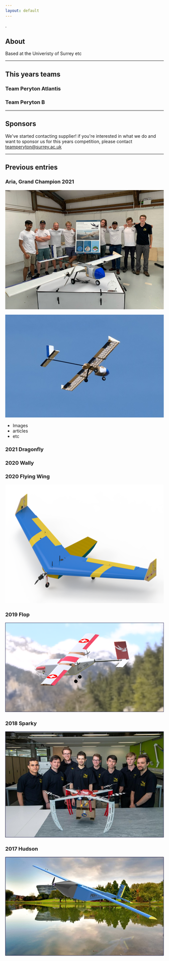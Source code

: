 ```yaml
---
layout: default
---
```


.
## About

Based at the Univeristy of Surrey etc

* * *
## This years teams

### Team Peryton Atlantis


### Team Peryton B


* * *

## Sponsors

We've started contacting supplier! if you're interested in what we do and want to sponsor us for this years competition, please contact teamperyton@surrey.ac.uk

* * *

## Previous entries

### Aria, Grand Champion 2021

![team photo](/assets/aria_team.jpg)

![aria](/assets/aria.jpg)

- Images
- articles
- etc

### 2021 Dragonfly


### 2020 Wally


### 2020 Flying Wing

![Flying Wing](/assets/flying_wing.png)

### 2019 Flop

![Flop](/assets/flop.png)

### 2018 Sparky

![Sparky](/assets/sparky.jpg)

### 2017 Hudson

![Hudson](/assets/hudson.jpg)

